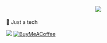 <h1 align="center">
    <img src="https://readme-typing-svg.herokuapp.com/?font=Righteous&size=35&center=true&vCenter=true&width=500&height=70&duration=4000&lines=Hi+There!+👋;+I'm+Adwaith+R+Rajesh;" />
</h1>
🔭 Just a tech <br>

[![](https://visitcount.itsvg.in/api?id=adwaithrrajesh&icon=0&color=0)](https://visitcount.itsvg.in)
[![BuyMeACoffee](https://img.shields.io/badge/Buy%20Me%20a%20Coffee-ffdd00?style=for-the-badge&logo=buy-me-a-coffee&logoColor=black)](https://buymeacoffee.com/adwaithrrajesh) 
